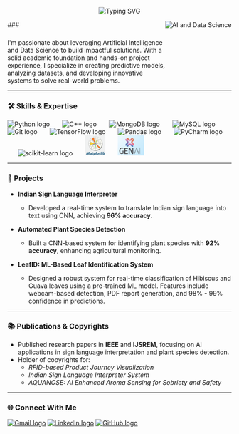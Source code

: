 
<p align="center">
    <img src="https://readme-typing-svg.herokuapp.com?font=Fira+Code&size=24&duration=3000&pause=1000&color=00FFFF&center=true&width=600&lines=AI+Developer+and+Researcher;Creating+Solutions+for+a+Smarter+Tomorrow" alt="Typing SVG">
</p>
###

<img align="right" height="150" src="https://www.example.com/ai_image.jpg" alt="AI and Data Science" />

###

<div align="left">
  <p>I'm passionate about leveraging Artificial Intelligence and Data Science to build impactful solutions. With a solid academic foundation and hands-on project experience, I specialize in creating predictive models, analyzing datasets, and developing innovative systems to solve real-world problems.</p>
</div>

---

### 🛠 Skills & Expertise

<div align="left">
  <img src="https://cdn.jsdelivr.net/gh/devicons/devicon/icons/python/python-original.svg" height="40" alt="Python logo" />
  <img width="20" />
  <img src="https://cdn.jsdelivr.net/gh/devicons/devicon/icons/cplusplus/cplusplus-original.svg" height="40" alt="C++ logo" />
  <img width="20" />
  <img src="https://cdn.jsdelivr.net/gh/devicons/devicon/icons/mongodb/mongodb-original.svg" height="40" alt="MongoDB logo" />
  <img width="20" />
  <img src="https://cdn.jsdelivr.net/gh/devicons/devicon/icons/mysql/mysql-original.svg" height="40" alt="MySQL logo" />
  <img width="20" />
  <img src="https://cdn.jsdelivr.net/gh/devicons/devicon/icons/git/git-original.svg" height="40" alt="Git logo" />
  <img width="20" />
  <img src="https://cdn.jsdelivr.net/gh/devicons/devicon/icons/tensorflow/tensorflow-original.svg" height="40" alt="TensorFlow logo" />
  <img width="20" />
  <img src="https://cdn.jsdelivr.net/gh/devicons/devicon/icons/pandas/pandas-original.svg" height="40" alt="Pandas logo" />
  <img width="20" />
  <img src="https://cdn.jsdelivr.net/gh/devicons/devicon/icons/pycharm/pycharm-original.svg" height="40" alt="PyCharm logo" />
  <img width="20" />
  <img src="https://upload.wikimedia.org/wikipedia/commons/thumb/0/05/Scikit_learn_logo_small.svg/512px-Scikit_learn_logo_small.svg.png" height="40" alt="scikit-learn logo" />
  <img width="20" />
  <img src="matplotlogo.png" height="45" alt="Matplotlib logo" />
  <img width="20" />
  <img src="Genai_logo.png" height="45" alt="Genai logo" />
</div>

---

### 🚀 Projects  

- **Indian Sign Language Interpreter**  
  - Developed a real-time system to translate Indian sign language into text using CNN, achieving **96% accuracy**.  

- **Automated Plant Species Detection**  
  - Built a CNN-based system for identifying plant species with **92% accuracy**, enhancing agricultural monitoring.  

- **LeafID: ML-Based Leaf Identification System**  
  - Designed a robust system for real-time classification of Hibiscus and Guava leaves using a pre-trained ML model. Features include webcam-based detection, PDF report generation, and 98% - 99% confidence in predictions.  

---

### 📚 Publications & Copyrights

- Published research papers in **IEEE** and **IJSREM**, focusing on AI applications in sign language interpretation and plant species detection.  
- Holder of copyrights for:  
  - *RFID-based Product Journey Visualization*  
  - *Indian Sign Language Interpreter System*  
  - *AQUANOSE: AI Enhanced Aroma Sensing for Sobriety and Safety*  

---

### 🌐 Connect With Me  

<div align="left">
  <a href="sohamvaidya333@gmail.com"><img src="https://img.shields.io/static/v1?message=Gmail&logo=gmail&label=&color=D14836&logoColor=white&labelColor=&style=for-the-badge" height="35" alt="Gmail logo" /></a>
  <a href="https://www.linkedin.com/in/soham-vaidya-b31b21224/"><img src="https://img.shields.io/static/v1?message=LinkedIn&logo=linkedin&label=&color=0077B5&logoColor=white&labelColor=&style=for-the-badge" height="35" alt="LinkedIn logo" /></a>
  <a href="https://github.com/SohamVaidya12"><img src="https://img.shields.io/static/v1?message=GitHub&logo=github&label=&color=181717&logoColor=white&labelColor=&style=for-the-badge" height="35" alt="GitHub logo" /></a>
</div>


